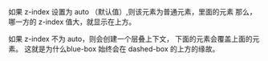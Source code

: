 如果 z-index 设置为 auto （默认值）,则该元素为普通元素，里面的元素
那么，哪一方的 z-index 值大，就显示在上方。


如果 z-index 不为 auto，则会创建一个层叠上下文，
下面的元素会覆盖上面的元素。
这就是为什么blue-box 始终会在 dashed-box 的上方的缘故。
